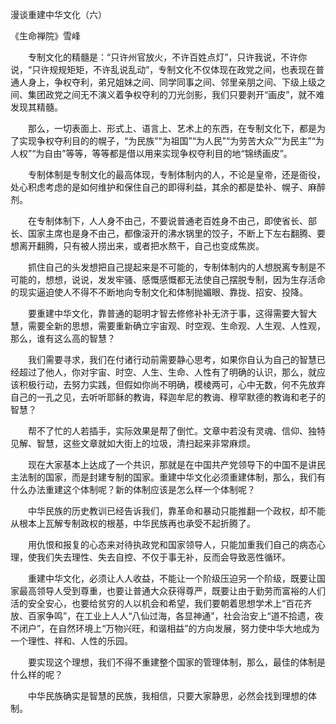 漫谈重建中华文化（六）

《生命禅院》雪峰


　　专制文化的精髓是：“只许州官放火，不许百姓点灯”，只许我说，不许你说，“只许规规矩矩，不许乱说乱动”，专制文化不仅体现在政党之间，也表现在普通人身上，争权夺利，弟兄姐妹之间、同学同事之间、邻里亲朋之间、下级上级之间、集团政党之间无不演义着争权夺利的刀光剑影，我们只要剥开“画皮”，就不难发现其精髓。

　　那么，一切表面上、形式上、语言上、艺术上的东西，在专制文化下，都是为了实现争权夺利目的的幌子，“为民族”“为祖国”“为人民”“为劳苦大众”“为民主”“为人权”“为自由”等等，等等都是借以用来实现争权夺利目的地“锦绣画皮”。

　　专制体制是专制文化的最高体现，专制体制内的人，不论是皇帝，还是衙役，处心积虑考虑的是如何维护和保住自己的即得利益，其余的都是垫补、幌子、麻醉剂。

　　在专制体制下，人人身不由己，不要说普通老百姓身不由己，即使省长、部长、国家主席也是身不由己，都像滚开的沸水锅里的饺子，不断上下左右翻腾、要想离开翻腾，只有被人捞出来，或者把水熬干，自己也变成焦炭。

　　抓住自己的头发想把自己提起来是不可能的，专制体制内的人想脱离专制是不可能的，想想，说说，发发牢骚、感慨感慨都无法使自己摆脱专制，因为生存活命的现实逼迫使人不得不不断地向专制文化和体制抛媚眼、靠拢、招安、投降。

　　要重建中华文化，靠普通的聪明才智去修修补补无济于事，这得需要大智大慧，需要全新的思想，需要重新确立宇宙观、时空观、生命观、人生观、人性观，那么，谁有这么高的智慧？

　　我们需要寻求，我们在付诸行动前需要静心思考，如果你自认为自己的智慧已经超过了他人，你对宇宙、时空、人生、生命、人性有了明确的认识，那么，就应该积极行动，去努力实践，但假如你尚不明确，模棱两可，心中无数，何不先放弃自己的一孔之见，去听听耶稣的教诲，释迦牟尼的教诲、穆罕默德的教诲和老子的智慧？

　　帮不了忙的人若插手，实际效果是帮了倒忙。文章中若没有灵魂、信仰、独特见解、智慧，这些文章就如大街上的垃圾，清扫起来非常麻烦。

　　现在大家基本上达成了一个共识，那就是在中国共产党领导下的中国不是讲民主法制的国家，而是封建专制的国家。重建中华文化必须重建体制，那么，我们有什么办法重建这个体制呢？新的体制应该是怎么样一个体制呢？

　　中华民族的历史教训已经告诉我们，靠革命和暴动只能推翻一个政权，却不能从根本上瓦解专制政权的根基，中华民族再也承受不起折腾了。

　　用仇恨和报复的心态来对待执政党和国家领导人，只能加重我们自己的病态心理，使我们失去理性、失去自控、不仅于事无补，反而会导致恶性循环。

　　重建中华文化，必须让人人收益，不能让一个阶级压迫另一个阶级，既要让国家最高领导人受到尊重，也要让普通大众获得尊严，既要让由于勤劳而富裕的人们活的安全安心，也要给贫穷的人以机会和希望，我们要朝着思想学术上“百花齐放、百家争鸣”，在工业上人人“八仙过海，各显神通”，社会治安上“道不拾遗，夜不闭户”，在自然环境上“万物兴旺，和谐相益”的方向发展，努力使中华大地成为一个理性、祥和、人性的乐园。

　　要实现这个理想，我们不得不重建整个国家的管理体制，那么，最佳的体制是什么样的呢？

　　中华民族确实是智慧的民族，我相信，只要大家静思，必然会找到理想的体制。



